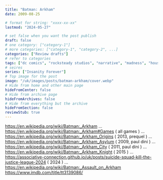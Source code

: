 ```yaml
---
title: "Batman: Arkham"
date: 2009-08-25

# format for string: "xxxx-xx-xx"
lastmod: "2024-05-27"

# set false when you want the post publish
draft: false
# one category: ["category-1"]
# more categories: ["category-1", "category-2", ...]
categories: ["Review drafts"]
# refer to categories
tags: ["dc comics", "rocksteady studios", "narrative", "madness", "houses of sorrow", "paul dini", "kevin conroy", "mark hamill", "arleen sorkin"]
# seires
series: ["Insanity Forever"]
# Top image for the post
image: "/uk/images/posts/batman-arkham/cover.webp"
# Hide from home and other main page
hideFromCenter: false
# Hide from archive page
hideFromArchives: false
# Hide from everything but the archive
hideFromSection: false
reviewStub: true
---
```

https://en.wikipedia.org/wiki/Batman:_Arkham
...
https://en.wikipedia.org/wiki/Batman:_Arkham#Games ( all games )
...
https://en.wikipedia.org/wiki/Batman:_Arkham_Origins ( 2013, prequel )
...
https://en.wikipedia.org/wiki/Batman:_Arkham_Asylum ( 2009, paul dini )
...
https://en.wikipedia.org/wiki/Batman:_Arkham_City ( 2011, paul dini )
...
https://en.wikipedia.org/wiki/Batman:_Arkham_Knight ( 2015 )
...
https://associative-connection.github.io/uk/posts/suicide-squad-kill-the-justice-league-2024 ( 2024 )
...
https://en.wikipedia.org/wiki/Batman:_Assault_on_Arkham
https://www.imdb.com/title/tt3139086/
<!--more-->